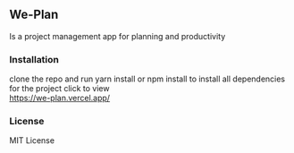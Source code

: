 
## We-Plan

Is a project management app for planning and productivity

### Installation
clone the repo and run yarn install or npm install to install all dependencies for the project
click  to view  
https://we-plan.vercel.app/

### License
MIT License
